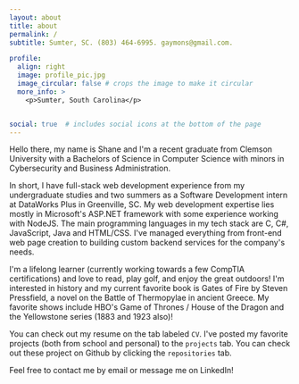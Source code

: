 ```yaml
---
layout: about
title: about
permalink: /
subtitle: Sumter, SC. (803) 464-6995. gaymons@gmail.com.

profile:
  align: right
  image: profile_pic.jpg
  image_circular: false # crops the image to make it circular
  more_info: >
    <p>Sumter, South Carolina</p>


social: true  # includes social icons at the bottom of the page
---
```


Hello there, my name is Shane and I'm a recent graduate from Clemson University with a Bachelors of Science in Computer Science with minors in Cybersecurity and Business Administration. 

In short, I have full-stack web development experience from my undergraduate studies and two summers as a Software Development intern at DataWorks Plus in Greenville, SC. My web development expertise lies mostly in Microsoft's ASP.NET framework with some experience working with NodeJS. The main programming languages in my tech stack are C, C#, JavaScript, Java and HTML/CSS. I've managed everything from front-end web page creation to building custom backend services for the company's needs. 

I'm a lifelong learner (currently working towards a few CompTIA certifications) and love to read, play golf, and enjoy the great outdoors! I'm interested in history and my current favorite book is Gates of Fire by Steven Pressfield, a novel on the Battle of Thermopylae in ancient Greece. My favorite shows include HBO's Game of Thrones / House of the Dragon and the Yellowstone series (1883 and 1923 also)!

You can check out my resume on the tab labeled `CV`. I've posted my favorite projects (both from school and personal) to the `projects` tab. You can check out these project on Github by clicking the `repositories` tab.


Feel free to contact me by email or message me on LinkedIn!
